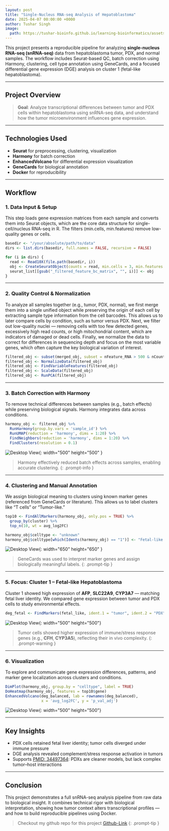 ```yaml
---
layout: post
title: "Single-Nucleus RNA-seq Analysis of Hepatoblastoma"           
date: 2025-04-07 00:00:00 +0000
author: Tushar Singh
image:
  path: https://tushar-bioinfo.github.io/learning-bioinformatics/assets/img/snrna-04-07-2025/img-.png
---
```


This project presents a reproducible pipeline for analyzing **single-nucleus RNA-seq (snRNA-seq)** data from hepatoblastoma tumor, PDX, and normal samples. The workflow includes Seurat-based QC, batch correction using Harmony, clustering, cell type annotation using GeneCards, and a focused differential gene expression (DGE) analysis on cluster 1 (fetal-like hepatoblastoma).
 
---

## Project Overview

> **Goal**: Analyze transcriptional differences between tumor and PDX cells within hepatoblastoma using snRNA-seq data, and understand how the tumor microenvironment influences gene expression.

---

## Technologies Used

- **Seurat** for preprocessing, clustering, visualization
- **Harmony** for batch correction
- **EnhancedVolcano** for differential expression visualization
- **GeneCards** for biological annotation
- **Docker** for reproducibility

---

## Workflow

### 1. Data Input & Setup

This step loads gene expression matrices from each sample and converts them into Seurat objects, which are the core data structure for single-cell/nucleus RNA-seq in R. The filters (min.cells, min.features) remove low-quality genes or cells.

```r
basedir <- "/your/absolute/path/to/data"
dirs <- list.dirs(basedir, full.names = FALSE, recursive = FALSE)

for (i in dirs) {
  read <- Read10X(file.path(basedir, i))
  obj <- CreateSeuratObject(counts = read, min.cells = 3, min.features = 200)
  seurat_list[[gsub("_filtered_feature_bc_matrix", "", i)]] <- obj
}
```
---

### 2. Quality Control & Normalization

To analyze all samples together (e.g., tumor, PDX, normal), we first merge them into a single unified object while preserving the origin of each cell by extracting sample type information from the cell barcodes. This allows us to later compare cells by condition, such as tumor versus PDX. Next, we filter out low-quality nuclei — removing cells with too few detected genes, excessively high read counts, or high mitochondrial content, which are indicators of damaged or dead cells. Finally, we normalize the data to correct for differences in sequencing depth and focus on the most variable genes, which often capture the key biological variation of interest.


```r
filtered_obj <- subset(merged_obj, subset = nFeature_RNA > 500 & nCount_RNA > 1000 & mt_percent < 10)
filtered_obj <- NormalizeData(filtered_obj)
filtered_obj <- FindVariableFeatures(filtered_obj)
filtered_obj <- ScaleData(filtered_obj)
filtered_obj <- RunPCA(filtered_obj)
```

---

### 3. Batch Correction with Harmony

To remove technical differences between samples (e.g., batch effects) while preserving biological signals. Harmony integrates data across conditions.

```r
harmony_obj <- filtered_obj %>%
  RunHarmony(group.by.vars = 'sample_id') %>%
  RunUMAP(reduction = 'harmony', dims = 1:20) %>%
  FindNeighbors(reduction = 'harmony', dims = 1:20) %>%
  FindClusters(resolution = 0.1)
```
![Desktop View](https://tushar-bioinfo.github.io/learning-bioinformatics/assets/img/snrna-04-07-2025/after_batch_removed.png){: width="500" height="500" }
> Harmony effectively reduced batch effects across samples, enabling accurate clustering.
{: .prompt-info }
---

### 4. Clustering and Manual Annotation

We assign biological meaning to clusters using known marker genes (referenced from GeneCards or literature). This allows us to label clusters like “T cells” or “Tumor-like.”

```r
top10 <- FindAllMarkers(harmony_obj, only.pos = TRUE) %>%
  group_by(cluster) %>%
  top_n(10, wt = avg_log2FC)

harmony_obj$celltype <- "unknown"
harmony_obj$celltype[which(Idents(harmony_obj) == "1")] <- "Fetal-like hepatoblastoma"
```

![Desktop View](https://tushar-bioinfo.github.io/learning-bioinformatics/assets/img/snrna-04-07-2025/anotated_umap.png){: width="650" height="650" }

> GeneCards was used to interpret marker genes and assign biologically meaningful labels.
{: .prompt-tip }

---

### 5. Focus: Cluster 1 – Fetal-like Hepatoblastoma

Cluster 1 showed high expression of **AFP**, **SLC22A9**, **CYP3A7** — matching fetal liver identity. We compared gene expression between tumor and PDX cells to study environmental effects.

```r
deg_fetal <- FindMarkers(fetal_like, ident.1 = "tumor", ident.2 = "PDX", logfc.threshold = 0.25)
```

![Desktop View](https://tushar-bioinfo.github.io/learning-bioinformatics/assets/img/snrna-04-07-2025/diff_pdx_tumor_DE_test.png){: width="500" height="500"}
>  Tumor cells showed higher expression of immune/stress response genes (e.g., **CFH**, **CYP3A5**), reflecting their in vivo complexity.
{: .prompt-warning }

---

### 6. Visualization

To explore and communicate gene expression differences, patterns, and marker gene localization across clusters and conditions.

```r
DimPlot(harmony_obj, group.by = "celltype", label = TRUE)
DoHeatmap(harmony_obj, features = top10$gene)
EnhancedVolcano(deg_balanced, lab = rownames(deg_balanced),
                x = 'avg_log2FC', y = 'p_val_adj')
```

![Desktop View](https://tushar-bioinfo.github.io/learning-bioinformatics/assets/img/snrna-04-07-2025/DE_volcano_tumor_PDX.png){: width="500" height="500"}


---

## Key Insights

- PDX cells retained fetal liver identity; tumor cells diverged under immune pressure
- DGE analysis revealed complement/stress response activation in tumors
- Supports [PMID: 34497364](https://pubmed.ncbi.nlm.nih.gov/34497364): PDXs are cleaner models, but lack complex tumor–host interactions

---

## Conclusion

This project demonstrates a full snRNA-seq analysis pipeline from raw data to biological insight. It combines technical rigor with biological interpretation, showing how tumor context alters transcriptional profiles — and how to build reproducible pipelines using Docker.

> Checkout my github repo for this project [Github-Link](https://github.com/Tushar-bioinfo/ScRNAseq-Hepatoblastoma)
{: .prompt-tip }
